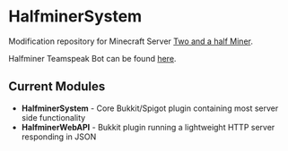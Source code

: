 # HalfminerSystem
Modification repository for Minecraft Server [Two and a half Miner](https://halfminer.de).

Halfminer Teamspeak Bot can be found [here](https://github.com/Kakifrucht/HalfminerBot).

## Current Modules
- **HalfminerSystem** - Core Bukkit/Spigot plugin containing most server side functionality
- **HalfminerWebAPI** - Bukkit plugin running a lightweight HTTP server responding in JSON